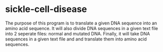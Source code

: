 # sickle-cell-disease
 The purpose of this program is to translate a given DNA sequence into an amino acid sequence. It will also divide DNA sequences in a given text file into 2 seperate files: normal and mutated DNA. Finally, it will take DNA sequences in a given text file and and translate them into amino acid sequences.
